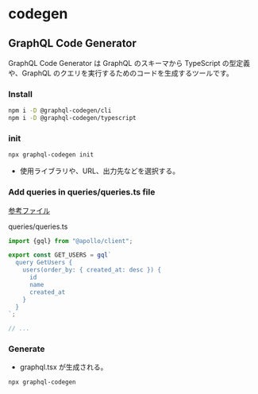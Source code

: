 # codegen

## GraphQL Code Generator

GraphQL Code Generator は GraphQL のスキーマから TypeScript の型定義や、GraphQL のクエリを実行するためのコードを生成するツールです。

### Install

```bash
npm i -D @graphql-codegen/cli
npm i -D @graphql-codegen/typescript
```

### init

```bash
npx graphql-codegen init
```

- 使用ライブラリや、URL、出力先などを選択する。

### Add queries in queries/queries.ts file

[参考ファイル](https://github.com/GomaGoma676/nextjs-hasura-basic-lesson/blob/main/queries/queries.ts)

queries/queries.ts

```ts
import {gql} from "@apollo/client";

export const GET_USERS = gql`
  query GetUsers {
    users(order_by: { created_at: desc }) {
      id
      name
      created_at
    }
  }
`;

// ...
```

### Generate

- graphql.tsx が生成される。

```bash
npx graphql-codegen
```
